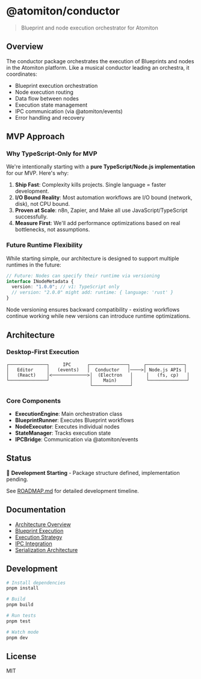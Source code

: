 # @atomiton/conductor

> Blueprint and node execution orchestrator for Atomiton

## Overview

The conductor package orchestrates the execution of Blueprints and nodes in the Atomiton platform. Like a musical conductor leading an orchestra, it coordinates:

- Blueprint execution orchestration
- Node execution routing
- Data flow between nodes
- Execution state management
- IPC communication (via @atomiton/events)
- Error handling and recovery

## MVP Approach

### Why TypeScript-Only for MVP

We're intentionally starting with a **pure TypeScript/Node.js implementation** for our MVP. Here's why:

1. **Ship Fast**: Complexity kills projects. Single language = faster development.
2. **I/O Bound Reality**: Most automation workflows are I/O bound (network, disk), not CPU bound.
3. **Proven at Scale**: n8n, Zapier, and Make all use JavaScript/TypeScript successfully.
4. **Measure First**: We'll add performance optimizations based on real bottlenecks, not assumptions.

### Future Runtime Flexibility

While starting simple, our architecture is designed to support multiple runtimes in the future:

```typescript
// Future: Nodes can specify their runtime via versioning
interface INodeMetadata {
  version: "1.0.0"; // v1: TypeScript only
  // version: "2.0.0" might add: runtime: { language: 'rust' }
}
```

Node versioning ensures backward compatibility - existing workflows continue working while new versions can introduce runtime optimizations.

## Architecture

### Desktop-First Execution

```
┌──────────────┐     IPC      ┌──────────────┐     ┌──────────────┐
│   Editor     │   (events)   │  Conductor   │────>│ Node.js APIs │
│   (React)    │<─────────────>│  (Electron   │     │   (fs, cp)   │
└──────────────┘               │    Main)     │     └──────────────┘
                               └──────────────┘
```

### Core Components

- **ExecutionEngine**: Main orchestration class
- **BlueprintRunner**: Executes Blueprint workflows
- **NodeExecutor**: Executes individual nodes
- **StateManager**: Tracks execution state
- **IPCBridge**: Communication via @atomiton/events

## Status

🚧 **Development Starting** - Package structure defined, implementation pending.

See [ROADMAP.md](./ROADMAP.md) for detailed development timeline.

## Documentation

- [Architecture Overview](./docs/README.md)
- [Blueprint Execution](./docs/BLUEPRINT_EXECUTION.md)
- [Execution Strategy](./docs/EXECUTION_STRATEGY.md)
- [IPC Integration](./docs/IPC_INTEGRATION.md)
- [Serialization Architecture](./docs/SERIALIZATION_ARCHITECTURE.md)

## Development

```bash
# Install dependencies
pnpm install

# Build
pnpm build

# Run tests
pnpm test

# Watch mode
pnpm dev
```

## License

MIT
